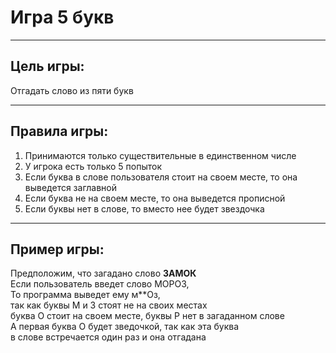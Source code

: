 # Игра 5 букв

---

## Цель игры:

Отгадать слово из пяти букв

---

## Правила игры:

1) Принимаются только существительные в единственном числе
2) У игрока есть только 5 попыток
3) Если буква в слове пользователя стоит на своем месте,
   то она выведется заглавной
4) Если буква не на своем месте, то она выведется прописной
5) Если буквы нет в слове, то вместо нее будет звездочка

---

## Пример игры:

Предположим, что загадано слово **ЗАМОК**  
Если пользователь введет слово МОРОЗ,  
То программа выведет ему м**Оз,  
так как буквы М и З стоят не на своих местах  
буква О стоит на своем месте,
буквы Р нет в загаданном слове  
А первая буква О будет зведочкой, так как эта буква   
в слове встречается один раз и она отгадана
